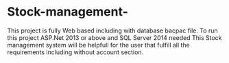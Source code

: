 # Stock-management-
This project is fully Web based including with database bacpac file. To run this project ASP.Net 2013 or above and SQL Server 2014 needed
This Stock management system will be helpfull for the user that fulfill all the requirements including without account section.
